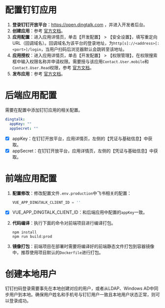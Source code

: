 # 配置钉钉应用
1. **登录钉钉开放平台**：https://open.dingtalk.com ，并进入开发者后台。
2. **创建应用**：参考 [官方文档](https://open.dingtalk.com/document/orgapp/create-an-application "官方文档")。
3. **应用配置**：进入应用详情页，单击【开发配置】 > 【安全设置】，填写重定向 URL（回调域名）。回调域名为该平台的登录地址，为`http[s]://<address>[:<port>]/login`，当用户扫码后浏览器默认会跳转至该地址。
4. **应用授权**：进入应用详情页，单击【开发配置】 > 【权限管理】，在权限搜索框中输入权限名称并申请权限。需要授与该应用`Contact.User.mobile`和`Contact.User.Read`权限，参考 [官方文档](https://open.dingtalk.com/document/orgapp/tutorial-obtaining-user-personal-information#c4647d84328mg "官方文档")。
5. **发布应用**：参考 [官方文档](https://open.dingtalk.com/document/orgapp/publish-dingtalk-application "官方文档")。
# 后端应用配置
需要在配置中添加钉钉应用的相关配置。
```yaml
dingtalk:
  appKey: ""
  appSecret: ""
```
* [x] appKey：在钉钉开放平台，应用详情页，左侧的【凭证与基础信息】中获取。
* [x] appSecret：在钉钉开放平台，应用详情页，左侧的【凭证与基础信息】中获取。
# 前端应用配置
1. **配置修改**：修改配置文件`.env.production`中飞书相关的配置：
    ```js
    VUE_APP_DINGTALK_CLIENT_ID = ''
    ```
* [x] VUE_APP_DINGTALK_CLIENT_ID：和后端应用中配置的`appKey`一致。
2. **代码编译**：执行下面的命令对前端项目进行编译打包。
    ```shell
    npm install
    npm run build:prod
    ```
3. **镜像打包**：前端项目在部署时需要将编译好的前端静态文件打包到容器镜像中，推荐使用项目默认的`Dockerfile`进行打包。
# 创建本地用户
钉钉扫码登录需要事先在本地创建对应的用户，或者从LDAP、Windows AD中同步用户到本地。确保用户姓名和手机号与钉钉用户一致且本地用户状态正常，则可以登录成功。